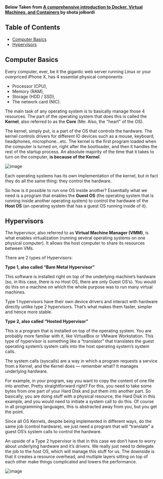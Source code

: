 **Below Taken from [A comprehensive introduction to Docker, Virtual Machines, and Containers
](https://www.freecodecamp.org/news/comprehensive-introductory-guide-to-docker-vms-and-containers-4e42a13ee103/) by shota jolbordi**

## Table of Contents
* [Computer Basics](https://github.com/abudri/Docker/blob/main/VMs.md#computer-basics)
* [Hypervisors](https://github.com/abudri/Docker/blob/main/VMs.md#hypervisors)

## Computer Basics

Every computer, ever, be it the gigantic web server running Linux or your overpriced iPhone X, has 4 essential physical components:

* Processor (CPU),
* Memory (RAM),
* Storage (HDD / SSD),
* The network card (NIC).

The main task of any operating system is to basically manage those 4 resources. The part of the operating system that does this is called the **Kernel**, also referred to as the **Core** (Me: Also, the "heart" of the OS).

The kernel, simply put, is a part of the OS that controls the hardware. The kernel controls drivers for different IO devices such as a mouse, keyboard, headphones, microphone…etc. The kernel is the first program loaded when the computer is turned on, right after the bootloader, and then it handles the rest of the startup process. An absolute majority of the time that it takes to turn on the computer, **is because of the Kernel**.

![image](https://user-images.githubusercontent.com/17362519/111316969-172d4500-863a-11eb-98c0-7767a7f06d10.png)

Each operating systems has its own implementation of the kernel, but in fact they do all the same thing: they control the hardware.

So how is it possible to run one OS inside another? Essentially what we need is a program that enables the **Guest OS** (the operating system that is running inside another operating system) to control the hardware of the **Host OS** (an operating system that has a guest OS running inside of it).

## Hypervisors

The hypervisor, also referred to as **Virtual Machine Manager (VMM)**, is what enables virtualization (running several operating systems on one physical computer). It allows the host computer to share its resources between VMs.

There are 2 types of Hypervisors:

**Type 1, also called “Bare Metal Hypervisor”**

This software is installed right on top of the underlying machine’s hardware (so, in this case, there is no Host OS, there are only Guest OS’s). You would do this on a machine on which the whole purpose was to run many virtual machines.

Type 1 hypervisors have their own device drivers and interact with hardware directly unlike type 2 hypervisors. That’s what makes them faster, simpler and hence more stable.

**Type 2, also called “Hosted Hypervisor”**

This is a program that is installed on top of the operating system. You are probably more familiar with it, like VirtualBox or VMware Workstation. This type of hypervisor is something like a “translator” that translates the guest operating system’s system calls into the host operating system’s system calls.

The system calls (syscalls) are a way in which a program requests a service from a Kernel, and the Kernel does — remember what? It manages underlying hardware.

For example, in your program, say you want to copy the content of one file into another. Pretty straightforward right? For this, you need to take some bytes from one part of your Hard Disk and put them into another part. So basically, you are doing stuff with a physical resource, the Hard Disk in this example, and you would need to initiate a system call to do this. Of course in all programming languages, this is abstracted away from you, but you get the point.

Since all OS Kernels, despite being implemented in different ways, do the same job (control hardware), we just need a program that will “translate” a guest OS’s system calls to control the hardware.

An upside of a Type 2 hypervisor is that in this case we don’t have to worry about underlying hardware and it’s drivers. We really just need to delegate the job to the host OS, which will manage this stuff for us. The downside is that it creates a resource overhead, and multiple layers sitting on top of each other make things complicated and lowers the performance.

![image](https://user-images.githubusercontent.com/17362519/111483715-6e4f1a80-870b-11eb-977b-ab4bd3eca888.png)


